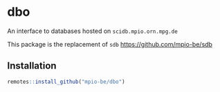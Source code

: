 # dbo
An interface to databases hosted on `scidb.mpio.orn.mpg.de`



This package is the replacement of `sdb` https://github.com/mpio-be/sdb


Installation
------------

``` r
remotes::install_github("mpio-be/dbo")
```

